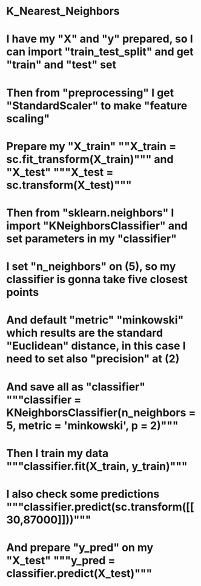 # K_Nearest_Neighbors
# I have my "X" and "y" prepared, so I can import "train_test_split" and get "train" and "test" set
# Then from "preprocessing" I get "StandardScaler" to make "feature scaling" 
# Prepare my "X_train" ""X_train = sc.fit_transform(X_train)""" and "X_test" """X_test = sc.transform(X_test)"""
# Then from "sklearn.neighbors" I import "KNeighborsClassifier" and set parameters in my "classifier"
# I set "n_neighbors" on (5), so my classifier is gonna take five closest points
# And default "metric" "minkowski" which results are the standard "Euclidean" distance, in this case I need to set also "precision" at (2)
# And save all as "classifier" """classifier = KNeighborsClassifier(n_neighbors = 5, metric = 'minkowski', p = 2)"""
# Then I train my data """classifier.fit(X_train, y_train)"""
# I also check some predictions """classifier.predict(sc.transform([[30,87000]]))"""
# And prepare "y_pred" on my "X_test" """y_pred = classifier.predict(X_test)"""
